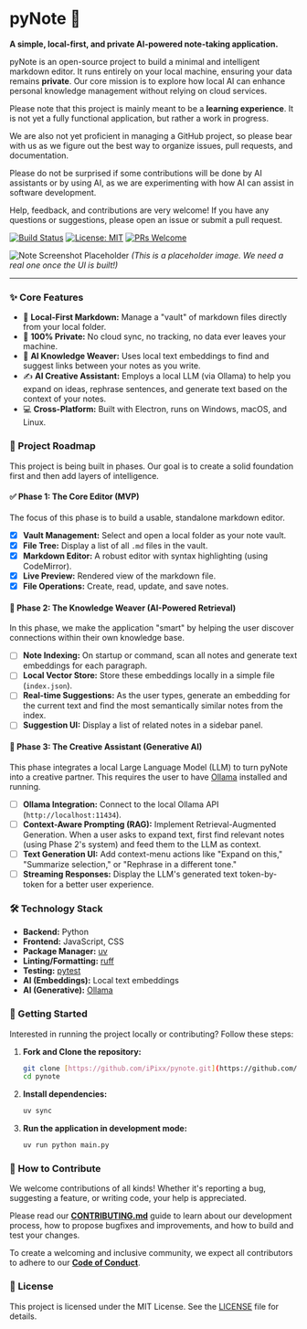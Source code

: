 # pyNote 🧠

**A simple, local-first, and private AI-powered note-taking application.**

pyNote is an open-source project to build a minimal and intelligent markdown editor. It runs entirely on your local machine, ensuring your data remains **private**. Our core mission is to explore how local AI can enhance personal knowledge management without relying on cloud services.

Please note that this project is mainly meant to be a **learning experience**. It is not yet a fully functional application, but rather a work in progress.

We are also not yet proficient in managing a GitHub project, so please bear with us as we figure out the best way to organize issues, pull requests, and documentation.

Please do not be surprised if some contributions will be done by AI assistants or by using AI, as we are experimenting with how AI can assist in software development.

Help, feedback, and contributions are very welcome! If you have any questions or suggestions, please open an issue or submit a pull request.

[![Build Status](https://img.shields.io/badge/build-passing-brightgreen)](https://github.com/)
[![License: MIT](https://img.shields.io/badge/License-MIT-yellow.svg)](https://opensource.org/licenses/MIT)
[![PRs Welcome](https://img.shields.io/badge/PRs-welcome-brightgreen.svg)](CONTRIBUTING.md)

![Note Screenshot Placeholder](https://i.imgur.com/gY5zP0T.png)
_(This is a placeholder image. We need a real one once the UI is built!)_

---

### ✨ Core Features

- 📝 **Local-First Markdown:** Manage a "vault" of markdown files directly from your local folder.
- 🔐 **100% Private:** No cloud sync, no tracking, no data ever leaves your machine.
- 🧠 **AI Knowledge Weaver:** Uses local text embeddings to find and suggest links between your notes as you write.
- ✍️ **AI Creative Assistant:** Employs a local LLM (via Ollama) to help you expand on ideas, rephrase sentences, and generate text based on the context of your notes.
- 💻 **Cross-Platform:** Built with Electron, runs on Windows, macOS, and Linux.

### 🚀 Project Roadmap

This project is being built in phases. Our goal is to create a solid foundation first and then add layers of intelligence.

#### ✅ **Phase 1: The Core Editor (MVP)**

The focus of this phase is to build a usable, standalone markdown editor.

- [x] **Vault Management:** Select and open a local folder as your note vault.
- [x] **File Tree:** Display a list of all `.md` files in the vault.
- [x] **Markdown Editor:** A robust editor with syntax highlighting (using CodeMirror).
- [x] **Live Preview:** Rendered view of the markdown file.
- [x] **File Operations:** Create, read, update, and save notes.

#### 🎯 **Phase 2: The Knowledge Weaver (AI-Powered Retrieval)**

In this phase, we make the application "smart" by helping the user discover connections within their own knowledge base.

- [ ] **Note Indexing:** On startup or command, scan all notes and generate text embeddings for each paragraph.
- [ ] **Local Vector Store:** Store these embeddings locally in a simple file (`index.json`).
- [ ] **Real-time Suggestions:** As the user types, generate an embedding for the current text and find the most semantically similar notes from the index.
- [ ] **Suggestion UI:** Display a list of related notes in a sidebar panel.

#### 🎯 **Phase 3: The Creative Assistant (Generative AI)**

This phase integrates a local Large Language Model (LLM) to turn pyNote into a creative partner. This requires the user to have [Ollama](https://ollama.com/) installed and running.

- [ ] **Ollama Integration:** Connect to the local Ollama API (`http://localhost:11434`).
- [ ] **Context-Aware Prompting (RAG):** Implement Retrieval-Augmented Generation. When a user asks to expand text, first find relevant notes (using Phase 2's system) and feed them to the LLM as context.
- [ ] **Text Generation UI:** Add context-menu actions like "Expand on this," "Summarize selection," or "Rephrase in a different tone."
- [ ] **Streaming Responses:** Display the LLM's generated text token-by-token for a better user experience.

### 🛠️ Technology Stack

- **Backend:** Python
- **Frontend:** JavaScript, CSS
- **Package Manager:** [uv](https://docs.astral.sh/uv/)
- **Linting/Formatting:** [ruff](https://docs.astral.sh/ruff/)
- **Testing:** [pytest](https://docs.pytest.org/)
- **AI (Embeddings):** Local text embeddings
- **AI (Generative):** [Ollama](https://ollama.com/)

### 🚀 Getting Started

Interested in running the project locally or contributing? Follow these steps:

1.  **Fork and Clone the repository:**

    ```bash
    git clone [https://github.com/iPixx/pynote.git](https://github.com/iPixx/pynote.git)
    cd pynote
    ```

2.  **Install dependencies:**

    ```bash
    uv sync
    ```

3.  **Run the application in development mode:**
    ```bash
    uv run python main.py
    ```

### 🤝 How to Contribute

We welcome contributions of all kinds! Whether it's reporting a bug, suggesting a feature, or writing code, your help is appreciated.

Please read our [**CONTRIBUTING.md**](CONTRIBUTING.md) guide to learn about our development process, how to propose bugfixes and improvements, and how to build and test your changes.

To create a welcoming and inclusive community, we expect all contributors to adhere to our [**Code of Conduct**](CODE_OF_CONDUCT.md).

### 📜 License

This project is licensed under the MIT License. See the [LICENSE](LICENSE) file for details.
